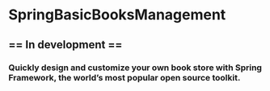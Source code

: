 # SpringBasicBooksManagement
## == In development == 
### Quickly design and customize your own book store with Spring Framework, the world’s most popular open source toolkit.
